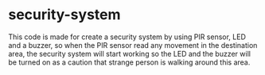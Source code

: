 # security-system
This code is made for create a security system by using PIR sensor, LED and a buzzer, so when the PIR sensor read any movement in the destination area, the security system will start working so the LED and the buzzer will be turned on as a caution that strange person is walking around this area.
